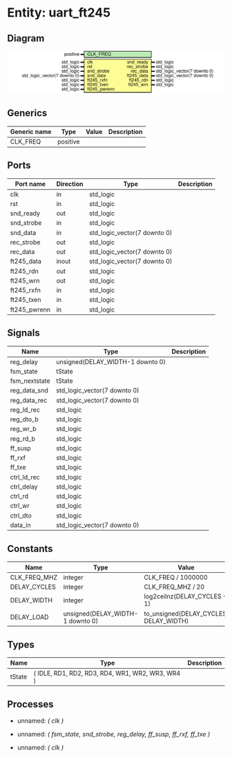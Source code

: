 # Entity: uart_ft245
## Diagram
![Diagram](uart_ft245.svg "Diagram")
## Generics
| Generic name | Type     | Value | Description |
| ------------ | -------- | ----- | ----------- |
| CLK_FREQ     | positive |       |             |
## Ports
| Port name    | Direction | Type                         | Description |
| ------------ | --------- | ---------------------------- | ----------- |
| clk          | in        | std_logic                    |             |
| rst          | in        | std_logic                    |             |
| snd_ready    | out       | std_logic                    |             |
| snd_strobe   | in        | std_logic                    |             |
| snd_data     | in        | std_logic_vector(7 downto 0) |             |
| rec_strobe   | out       | std_logic                    |             |
| rec_data     | out       | std_logic_vector(7 downto 0) |             |
| ft245_data   | inout     | std_logic_vector(7 downto 0) |             |
| ft245_rdn    | out       | std_logic                    |             |
| ft245_wrn    | out       | std_logic                    |             |
| ft245_rxfn   | in        | std_logic                    |             |
| ft245_txen   | in        | std_logic                    |             |
| ft245_pwrenn | in        | std_logic                    |             |
## Signals
| Name          | Type                             | Description |
| ------------- | -------------------------------- | ----------- |
| reg_delay     | unsigned(DELAY_WIDTH-1 downto 0) |             |
| fsm_state     | tState                           |             |
| fsm_nextstate | tState                           |             |
| reg_data_snd  | std_logic_vector(7 downto 0)     |             |
| reg_data_rec  | std_logic_vector(7 downto 0)     |             |
| reg_ld_rec    | std_logic                        |             |
| reg_dto_b     | std_logic                        |             |
| reg_wr_b      | std_logic                        |             |
| reg_rd_b      | std_logic                        |             |
| ff_susp       | std_logic                        |             |
| ff_rxf        | std_logic                        |             |
| ff_txe        | std_logic                        |             |
| ctrl_ld_rec   | std_logic                        |             |
| ctrl_delay    | std_logic                        |             |
| ctrl_rd       | std_logic                        |             |
| ctrl_wr       | std_logic                        |             |
| ctrl_dto      | std_logic                        |             |
| data_in       | std_logic_vector(7 downto 0)     |             |
## Constants
| Name         | Type                             | Value                                         | Description |
| ------------ | -------------------------------- | --------------------------------------------- | ----------- |
| CLK_FREQ_MHZ | integer                          |  CLK_FREQ / 1000000                           |             |
| DELAY_CYCLES | integer                          |  CLK_FREQ_MHZ / 20                            |             |
| DELAY_WIDTH  | integer                          |  log2ceilnz(DELAY_CYCLES + 1)                 |             |
| DELAY_LOAD   | unsigned(DELAY_WIDTH-1 downto 0) |        to_unsigned(DELAY_CYCLES, DELAY_WIDTH) |             |
## Types
| Name   | Type                                             | Description |
| ------ | ------------------------------------------------ | ----------- |
| tState | ( IDLE, RD1, RD2, RD3, RD4, WR1, WR2, WR3, WR4 ) |             |
## Processes
- unnamed: _( clk )_

- unnamed: _( fsm_state, snd_strobe, reg_delay, ff_susp, ff_rxf, ff_txe )_

- unnamed: _( clk )_

